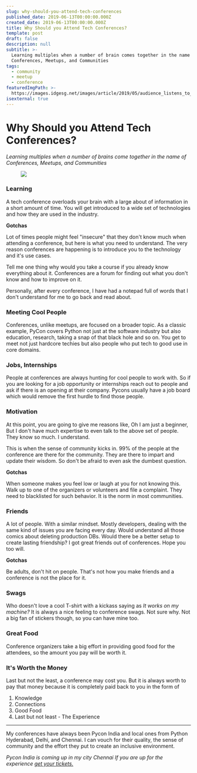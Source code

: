 ```yaml
---
slug: why-should-you-attend-tech-conferences
published_date: 2019-06-13T00:00:00.000Z
created_date: 2019-06-13T00:00:00.000Z
title: Why Should you Attend Tech Conferences?
template: post
draft: false
description: null
subtitle: >-
  Learning multiples when a number of brain comes together in the name of
  Conferences, Meetups, and Communities
tags:
  - community
  - meetup
  - conference
featuredImgPath: >-
  https://images.idgesg.net/images/article/2019/05/audience_listens_to_speaker_lecture_at_a_conference_presentation_by_toxawww_gettyimages-974238866_2400x1600-100796682-large.jpg
isexternal: true
---
```


# Why Should you Attend Tech Conferences?

_Learning multiples when a number of brains come together in the name of Conferences, Meetups, and Communities_

<figure>

![](https://images.idgesg.net/images/article/2019/05/audience_listens_to_speaker_lecture_at_a_conference_presentation_by_toxawww_gettyimages-974238866_2400x1600-100796682-large.jpg)

</figure>

### Learning 

A tech conference overloads your brain with a large about of information in a short amount of time. You will get introduced to a wide set of technologies and how they are used in the industry.

**Gotchas** 

Lot of times people might feel "insecure" that they don't know much when attending a conference, but here is what you need to understand. The very reason conferences are happening is to introduce you to the technology and it's use cases.

Tell me one thing why would you take a course if you already know everything about it. Conferences are a forum for finding out what you don't know and how to improve on it.

Personally, after every conference, I have had a notepad full of words that I don't understand for me to go back and read about.

### Meeting Cool People

Conferences, unlike meetups, are focused on a broader topic. As a classic example, PyCon covers Python not just at the software industry but also education, research, taking a snap of that black hole and so on. You get to meet not just hardcore techies but also people who put tech to good use in core domains.

### Jobs, Internships

People at conferences are always hunting for cool people to work with. So if you are looking for a job opportunity or internships reach out to people and ask if there is an opening at their company. Pycons usually have a job board which would remove the first hurdle to find those people.

### Motivation

At this point, you are going to give me reasons like, Oh I am just a beginner, But I don't have much expertise to even talk to the above set of people. They know so much. I understand.

This is when the sense of community kicks in. 99% of the people at the conference are there for the community. They are there to impart and update their wisdom. So don't be afraid to even ask the dumbest question.

**Gotchas** 

When someone makes you feel low or laugh at you for not knowing this. Walk up to one of the organizers or volunteers and file a complaint. They need to blacklisted for such behavior. It is the norm in most communities.


### Friends

A lot of people. With a similar mindset. Mostly developers, dealing with the same kind of issues you are facing every day. Would understand all those comics about deleting production DBs. Would there be a better setup to create lasting friendship? I got great friends out of conferences. Hope you too will.

**Gotchas**

Be adults, don't hit on people. That's not how you make friends and a conference is not the place for it. 

### Swags

Who doesn't love a cool T-shirt with a kickass saying as _It works on my machine?_ It is always a nice feeling to conference swags. Not sure why. Not a big fan of stickers though, so you can have mine too.

### Great Food

Conference organizers take a big effort in providing good food for the attendees, so the amount you pay will be worth it.

### It's Worth the Money

Last but not the least, a conference may cost you. But it is always worth to pay that money because it is completely paid back to you in the form of 
1. Knowledge
2. Connections
3. Good Food
4. Last but not least - The Experience

---

My conferences have always been Pycon India and local ones from Python Hyderabad, Delhi, and Chennai. I can vouch for their quality, the sense of community and the effort they put to create an inclusive environment. 

_Pycon India is coming up in my city Chennai If you are up for the experience [get your tickets.](https://in.pycon.org/2019/#tickets)_